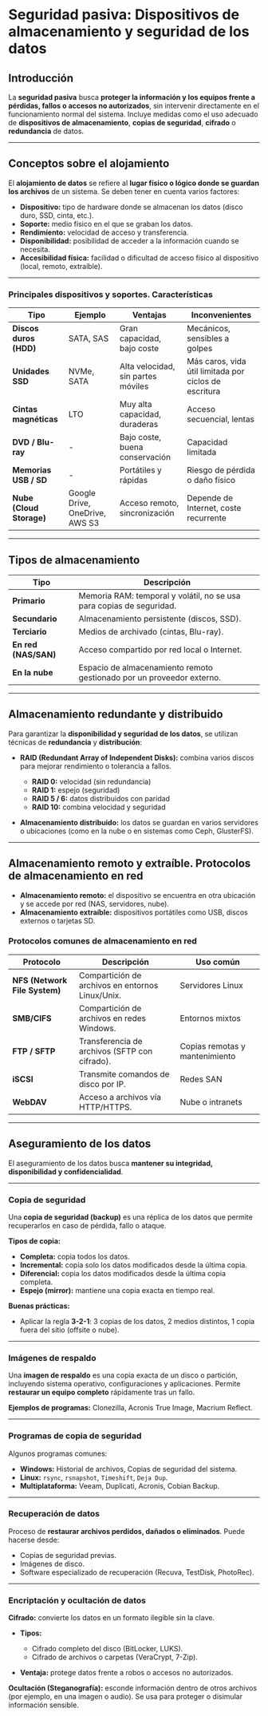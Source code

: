 # Seguridad pasiva: Dispositivos de almacenamiento y seguridad de los datos

## Introducción

La **seguridad pasiva** busca **proteger la información y los equipos frente a pérdidas, fallos o accesos no autorizados**, sin intervenir directamente en el funcionamiento normal del sistema.
Incluye medidas como el uso adecuado de **dispositivos de almacenamiento**, **copias de seguridad**, **cifrado** o **redundancia** de datos.

---

## Conceptos sobre el alojamiento

El **alojamiento de datos** se refiere al **lugar físico o lógico donde se guardan los archivos** de un sistema.
Se deben tener en cuenta varios factores:

* **Dispositivo:** tipo de hardware donde se almacenan los datos (disco duro, SSD, cinta, etc.).
* **Soporte:** medio físico en el que se graban los datos. 
* **Rendimiento:** velocidad de acceso y transferencia.
* **Disponibilidad:** posibilidad de acceder a la información cuando se necesita.
* **Accesibilidad física:** facilidad o dificultad de acceso físico al dispositivo (local, remoto, extraíble).

---

### **Principales dispositivos y soportes. Características**

| **Tipo**                 | **Ejemplo**                    | **Ventajas**                       | **Inconvenientes**                                    |
| ------------------------ | ------------------------------ | ---------------------------------- | ----------------------------------------------------- |
| **Discos duros (HDD)**   | SATA, SAS                      | Gran capacidad, bajo coste         | Mecánicos, sensibles a golpes                         |
| **Unidades SSD**         | NVMe, SATA                     | Alta velocidad, sin partes móviles | Más caros, vida útil limitada por ciclos de escritura |
| **Cintas magnéticas**    | LTO                            | Muy alta capacidad, duraderas      | Acceso secuencial, lentas                             |
| **DVD / Blu-ray**        | -                              | Bajo coste, buena conservación     | Capacidad limitada                                    |
| **Memorias USB / SD**    | -                              | Portátiles y rápidas               | Riesgo de pérdida o daño físico                       |
| **Nube (Cloud Storage)** | Google Drive, OneDrive, AWS S3 | Acceso remoto, sincronización      | Depende de Internet, coste recurrente                 |

---

## **Tipos de almacenamiento**

| **Tipo**             | **Descripción**                                                       |
| -------------------- | --------------------------------------------------------------------- |
| **Primario**         | Memoria RAM: temporal y volátil, no se usa para copias de seguridad.  |
| **Secundario**       | Almacenamiento persistente (discos, SSD).                             |
| **Terciario**        | Medios de archivado (cintas, Blu-ray).                                |
| **En red (NAS/SAN)** | Acceso compartido por red local o Internet.                           |
| **En la nube**       | Espacio de almacenamiento remoto gestionado por un proveedor externo. |

---

## **Almacenamiento redundante y distribuido**

Para garantizar la **disponibilidad y seguridad de los datos**, se utilizan técnicas de **redundancia** y **distribución**:

* **RAID (Redundant Array of Independent Disks):** combina varios discos para mejorar rendimiento o tolerancia a fallos.

  * **RAID 0:** velocidad (sin redundancia)
  * **RAID 1:** espejo (seguridad)
  * **RAID 5 / 6:** datos distribuidos con paridad
  * **RAID 10:** combina velocidad y seguridad
* **Almacenamiento distribuido:** los datos se guardan en varios servidores o ubicaciones (como en la nube o en sistemas como Ceph, GlusterFS).

---

## **Almacenamiento remoto y extraíble. Protocolos de almacenamiento en red**

* **Almacenamiento remoto:** el dispositivo se encuentra en otra ubicación y se accede por red (NAS, servidores, nube).
* **Almacenamiento extraíble:** dispositivos portátiles como USB, discos externos o tarjetas SD.

### **Protocolos comunes de almacenamiento en red**

| **Protocolo**                 | **Descripción**                                  | **Uso común**                  |
| ----------------------------- | ------------------------------------------------ | ------------------------------ |
| **NFS (Network File System)** | Compartición de archivos en entornos Linux/Unix. | Servidores Linux               |
| **SMB/CIFS**                  | Compartición de archivos en redes Windows.       | Entornos mixtos                |
| **FTP / SFTP**                | Transferencia de archivos (SFTP con cifrado).    | Copias remotas y mantenimiento |
| **iSCSI**                     | Transmite comandos de disco por IP.              | Redes SAN                      |
| **WebDAV**                    | Acceso a archivos vía HTTP/HTTPS.                | Nube o intranets               |

---

## **Aseguramiento de los datos**

El aseguramiento de los datos busca **mantener su integridad, disponibilidad y confidencialidad**.

---

### **Copia de seguridad**

Una **copia de seguridad (backup)** es una réplica de los datos que permite recuperarlos en caso de pérdida, fallo o ataque.

**Tipos de copia:**

* **Completa:** copia todos los datos.
* **Incremental:** copia solo los datos modificados desde la última copia.
* **Diferencial:** copia los datos modificados desde la última copia completa.
* **Espejo (mirror):** mantiene una copia exacta en tiempo real.

**Buenas prácticas:**

* Aplicar la regla **3-2-1**:
  3 copias de los datos,
  2 medios distintos,
  1 copia fuera del sitio (offsite o nube).

---

### **Imágenes de respaldo**

Una **imagen de respaldo** es una copia exacta de un disco o partición, incluyendo sistema operativo, configuraciones y aplicaciones.
Permite **restaurar un equipo completo** rápidamente tras un fallo.

**Ejemplos de programas:** Clonezilla, Acronis True Image, Macrium Reflect.

---

### **Programas de copia de seguridad**

Algunos programas comunes:

* **Windows:** Historial de archivos, Copias de seguridad del sistema.
* **Linux:** `rsync`, `rsnapshot`, `Timeshift`, `Deja Dup`.
* **Multiplataforma:** Veeam, Duplicati, Acronis, Cobian Backup.

---

### **Recuperación de datos**

Proceso de **restaurar archivos perdidos, dañados o eliminados**.
Puede hacerse desde:

* Copias de seguridad previas.
* Imágenes de disco.
* Software especializado de recuperación (Recuva, TestDisk, PhotoRec).

---

### **Encriptación y ocultación de datos**

**Cifrado:** convierte los datos en un formato ilegible sin la clave.

* **Tipos:**

  * Cifrado completo del disco (BitLocker, LUKS).
  * Cifrado de archivos o carpetas (VeraCrypt, 7-Zip).
* **Ventaja:** protege datos frente a robos o accesos no autorizados.

**Ocultación (Steganografía):** esconde información dentro de otros archivos (por ejemplo, en una imagen o audio).
Se usa para proteger o disimular información sensible.
